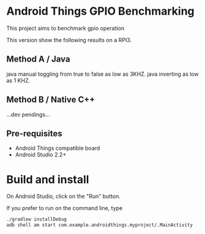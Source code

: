 Android Things GPIO Benchmarking
================================

This project aims to benchmark gpio operation

This version show the following results on a RPI3.

Method A / Java
---------------
java manual toggling from true to false as low as 3KHZ.
java inverting as low as 1 KHZ.

Method B / Native C++
---------------------
...dev pendings...

Pre-requisites
--------------

- Android Things compatible board
- Android Studio 2.2+


Build and install
=================

On Android Studio, click on the "Run" button.

If you prefer to run on the command line, type

```bash
./gradlew installDebug
adb shell am start com.example.androidthings.myproject/.MainActivity
```

